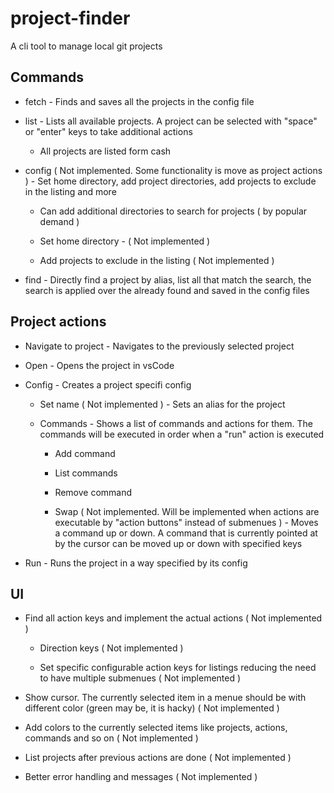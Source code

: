 # project-finder

A cli tool to manage local git projects

## Commands

- fetch - Finds and saves all the projects in the config file

- list - Lists all available projects. A project can be selected with "space" or "enter" keys to take additional actions
  
  - All projects are listed form cash

- config ( Not implemented. Some functionality is move as project actions ) - Set home directory, add project directories, add projects to exclude in the listing and more
  
  - Can add additional directories to search for projects ( by popular demand ) 

  - Set home directory - ( Not implemented )

  - Add projects to exclude in the listing ( Not implemented )

- find - Directly find a project by alias, list all that match the search, the search is applied over the already found and saved in the config files

## Project actions

- Navigate to project - Navigates to the previously selected project 

- Open - Opens the project in vsCode

- Config - Creates a project specifi config  

  - Set name ( Not implemented ) - Sets an alias for the project 

  - Commands - Shows a list of commands and actions for them. The commands will be executed in order when a "run" action is executed

    - Add command

    - List commands

    - Remove command

    - Swap ( Not implemented. Will be implemented when actions are executable by "action buttons" instead of submenues ) - Moves a command up or down. A command that is currently pointed at by the cursor can be moved up or down with specified keys 

- Run - Runs the project in a way specified by its config

## UI

- Find all action keys and implement the actual actions ( Not implemented )  

  - Direction keys ( Not implemented )

  - Set specific configurable action keys for listings reducing the need to have multiple submenues ( Not implemented ) 

- Show cursor. The currently selected item in a menue should be with different color (green may be, it is hacky) ( Not implemented )

- Add colors to the currently selected items like projects, actions, commands and so on ( Not implemented )

- List projects after previous actions are done ( Not implemented )

- Better error handling and messages ( Not implemented )
